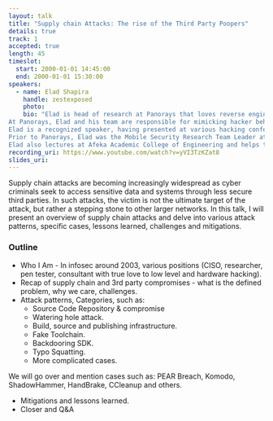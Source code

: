 ```yaml
---
layout: talk
title: "Supply chain Attacks: The rise of the Third Party Poopers"
details: true
track: 1
accepted: true
length: 45
timeslot:
  start: 2000-01-01 14:45:00
  end: 2000-01-01 15:30:00
speakers: 
  - name: Elad Shapira
    handle: zestexposed
    photo: 
    bio: "Elad is head of research at Panorays that loves reverse engineering, low level and hardware hacking.
At Panorays, Elad and his team are responsible for mimicking hacker behavior by researching new attack techniques and vectors in order to automatically test the security posture of companies en masse. 
Elad is a recognized speaker, having presented at various hacking conferences such BlueHat IL, ReCon and Defcon meetups. 
Prior to Panorays, Elad was the Mobile Security Research Team Leader at AVG technologies.
Elad also lectures at Afeka Academic College of Engineering and helps to organize local hacking competitions."
recording_uri: https://www.youtube.com/watch?v=yVI3TzKZat8
slides_uri: 
---
```


Supply chain attacks are becoming increasingly widespread as cyber criminals seek to access sensitive data and systems through less secure third parties. 
In such attacks, the victim is not the ultimate target of the attack, but rather a stepping stone to other larger networks. 
In this talk, I will present an overview of supply chain attacks and delve into various attack patterns, specific cases, lessons learned, challenges and mitigations.

### Outline

 - Who I Am - In infosec around 2003, various positions (CISO, researcher, pen tester, consultant with true love to low level and hardware hacking).
 - Recap of supply chain and 3rd party compromises - what is the defined problem, why we care, challenges.
 - Attack patterns, Categories, such as:
   * Source Code Repository & compromise 
   * Watering hole attack.
   * Build, source and publishing infrastructure.
   * Fake Toolchain.
   * Backdooring SDK.
   * Typo Squatting.
   * More complicated cases.

We will go over and mention cases such as: PEAR Breach, Komodo, ShadowHammer, HandBrake, CCleanup and others.

 - Mitigations and lessons learned.
 - Closer and Q&A
